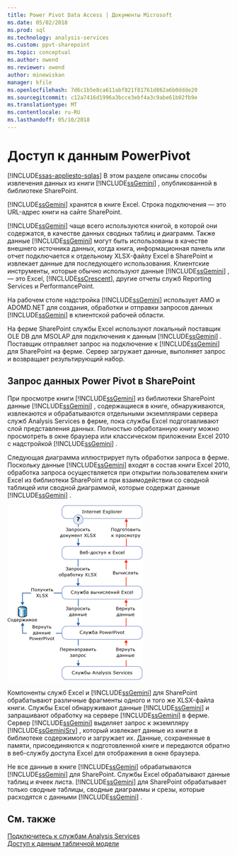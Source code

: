 ```yaml
---
title: Power Pivot Data Access | Документы Microsoft
ms.date: 05/02/2018
ms.prod: sql
ms.technology: analysis-services
ms.custom: ppvt-sharepoint
ms.topic: conceptual
ms.author: owend
ms.reviewer: owend
author: minewiskan
manager: kfile
ms.openlocfilehash: 7d6c1b5e8ca611abf821f81761d862a6b0ddde20
ms.sourcegitcommit: c12a7416d1996a3bcce3ebf4a3c9abe61b02fb9e
ms.translationtype: MT
ms.contentlocale: ru-RU
ms.lasthandoff: 05/10/2018
---
```

# <a name="power-pivot-data-access"></a>Доступ к данным PowerPivot
[!INCLUDE[ssas-appliesto-sqlas](../../includes/ssas-appliesto-sqlas.md)]
  В этом разделе описаны способы извлечения данных из книги [!INCLUDE[ssGemini](../../includes/ssgemini-md.md)] , опубликованной в библиотеке SharePoint.  
  
 [!INCLUDE[ssGemini](../../includes/ssgemini-md.md)] хранятся в книге Excel. Строка подключения — это URL-адрес книги на сайте SharePoint.  
  
 [!INCLUDE[ssGemini](../../includes/ssgemini-md.md)] чаще всего используются книгой, в которой они содержатся, в качестве данных сводных таблиц и диаграмм. Также данные [!INCLUDE[ssGemini](../../includes/ssgemini-md.md)] могут быть использованы в качестве внешнего источника данных, когда книга, информационная панель или отчет подключается к отдельному XLSX-файлу Excel в SharePoint и извлекает данные для последующего использования. Клиентские инструменты, которые обычно используют данные [!INCLUDE[ssGemini](../../includes/ssgemini-md.md)] , — это Excel, [!INCLUDE[ssCrescent](../../includes/sscrescent-md.md)], другие отчеты служб Reporting Services и PerformancePoint.  
  
 На рабочем столе надстройка [!INCLUDE[ssGemini](../../includes/ssgemini-md.md)] использует AMO и ADOMD.NET для создания, обработки и отправки запросов данных [!INCLUDE[ssGemini](../../includes/ssgemini-md.md)] в клиентской рабочей области.  
  
 На ферме SharePoint службы Excel используют локальный поставщик OLE DB для MSOLAP для подключения к данным [!INCLUDE[ssGemini](../../includes/ssgemini-md.md)] . Поставщик отправляет запрос на подключение к [!INCLUDE[ssGemini](../../includes/ssgemini-md.md)] для SharePoint на ферме. Сервер загружает данные, выполняет запрос и возвращает результирующий набор.  
  
##  <a name="queryproc"></a> Запрос данных Power Pivot в SharePoint  
 При просмотре книги [!INCLUDE[ssGemini](../../includes/ssgemini-md.md)] из библиотеки SharePoint данные [!INCLUDE[ssGemini](../../includes/ssgemini-md.md)] , содержащиеся в книге, обнаруживаются, извлекаются и обрабатываются отдельными экземплярами сервера служб Analysis Services в ферме, пока службы Excel подготавливают слой представления данных. Полностью обработанную книгу можно просмотреть в окне браузера или классическом приложении Excel 2010 с надстройкой [!INCLUDE[ssGemini](../../includes/ssgemini-md.md)] .  
  
 Следующая диаграмма иллюстрирует путь обработки запроса в ферме. Поскольку данные [!INCLUDE[ssGemini](../../includes/ssgemini-md.md)] входят в состав книги Excel 2010, обработка запроса осуществляется при открытии пользователем книги Excel из библиотеки SharePoint и при взаимодействии со сводной таблицей или сводной диаграммой, которые содержат данные [!INCLUDE[ssGemini](../../includes/ssgemini-md.md)] .  
  
 ![GMNI_DataProcReq](../../analysis-services/power-pivot-sharepoint/media/gmni-dataprocreq.gif "GMNI_DataProcReq")  
  
 Компоненты служб Excel и [!INCLUDE[ssGemini](../../includes/ssgemini-md.md)] для SharePoint обрабатывают различные фрагменты одного и того же XLSX-файла книги. Службы Excel обнаруживают данные [!INCLUDE[ssGemini](../../includes/ssgemini-md.md)] и запрашивают обработку на сервере [!INCLUDE[ssGemini](../../includes/ssgemini-md.md)] в ферме. Сервер [!INCLUDE[ssGemini](../../includes/ssgemini-md.md)] выделяет запрос к экземпляру [!INCLUDE[ssGeminiSrv](../../includes/ssgeminisrv-md.md)] , который извлекает данные из книги в библиотеке содержимого и загружает их. Данные, сохраненные в памяти, присоединяются к подготовленной книге и передаются обратно в веб-службу доступа Excel для отображения в окне браузера.  
  
 Не все данные в книге [!INCLUDE[ssGemini](../../includes/ssgemini-md.md)] обрабатываются [!INCLUDE[ssGemini](../../includes/ssgemini-md.md)] для SharePoint. Службы Excel обрабатывают данные таблиц и ячеек листа. [!INCLUDE[ssGemini](../../includes/ssgemini-md.md)] для SharePoint обрабатывает только сводные таблицы, сводные диаграммы и срезы, которые расходятся с данными [!INCLUDE[ssGemini](../../includes/ssgemini-md.md)] .  
  
## <a name="see-also"></a>См. также  
 [Подключитесь к службам Analysis Services](../../analysis-services/instances/connect-to-analysis-services.md)   
 [Доступ к данным табличной модели](../../analysis-services/tabular-models/tabular-model-data-access.md)  
  
  
